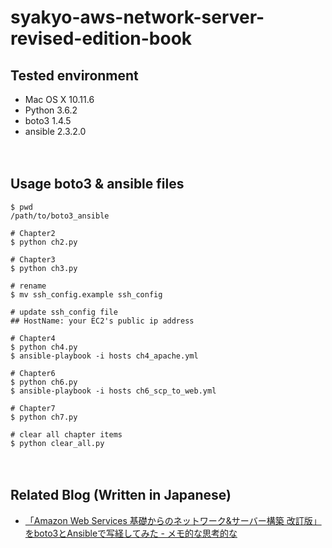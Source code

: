 # syakyo-aws-network-server-revised-edition-book

## Tested environment

- Mac OS X 10.11.6
- Python 3.6.2
- boto3 1.4.5
- ansible 2.3.2.0

　  
## Usage boto3 & ansible files



```
$ pwd
/path/to/boto3_ansible

# Chapter2 
$ python ch2.py

# Chapter3
$ python ch3.py

# rename
$ mv ssh_config.example ssh_config

# update ssh_config file
## HostName: your EC2's public ip address

# Chapter4
$ python ch4.py
$ ansible-playbook -i hosts ch4_apache.yml

# Chapter6
$ python ch6.py
$ ansible-playbook -i hosts ch6_scp_to_web.yml

# Chapter7
$ python ch7.py

# clear all chapter items
$ python clear_all.py
```

　  
## Related Blog (Written in Japanese)

- [「Amazon Web Services 基礎からのネットワーク&サーバー構築 改訂版」をboto3とAnsibleで写経してみた - メモ的な思考的な](http://thinkami.hatenablog.com/entry/2017/08/17/230736)
